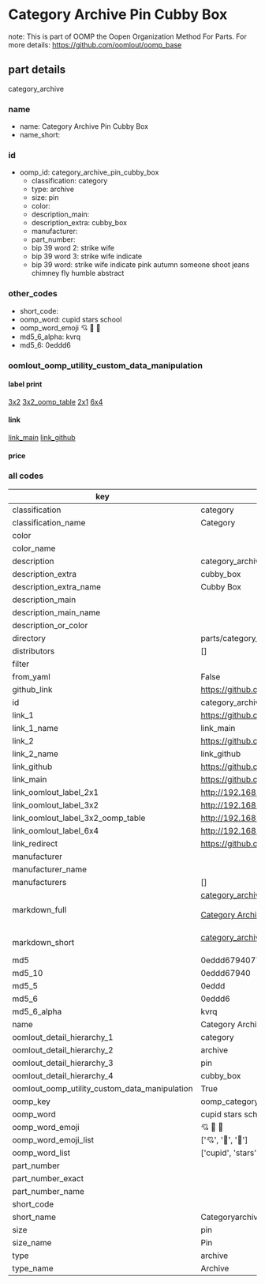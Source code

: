 # Category Archive Pin Cubby Box  

note: This is part of OOMP the Oopen Organization Method For Parts. For more details: https://github.com/oomlout/oomp_base

##  part details
  



category_archive



### name
* name: Category Archive Pin Cubby Box
* name_short: 
### id
* oomp_id: category_archive_pin_cubby_box
  * classification: category
  * type: archive
  * size: pin
  * color: 
  * description_main: 
  * description_extra: cubby_box
  * manufacturer: 
  * part_number: 
  * bip 39 word 2: strike wife
  * bip 39 word 3: strike wife indicate
  * bip 39 word: strike wife indicate pink autumn someone shoot jeans chimney fly humble abstract

### other_codes
* short_code: 
* oomp_word: cupid stars school
* oomp_word_emoji :cupid: :stars: :school:
* md5_6_alpha: kvrq
* md5_6: 0eddd6






### oomlout_oomp_utility_custom_data_manipulation
#### label print
[3x2](http://192.168.1.245:1112/?label=oomp%20kvrq)
[3x2_oomp_table](http://192.168.1.108:1112/?label=oomp%20kvrq)
[2x1](http://192.168.1.242:1112/?label=oomp%20kvrq)
[6x4](http://192.168.1.55:1112/?label=oomp%20kvrq)    

#### link

[link_main](https://github.com/oomlout/oomlout_oomp_version_1_messy/tree/main/parts/category_archive_pin_cubby_box) [link_github](https://github.com/oomlout/oomlout_oomp_version_1_messy/tree/main/parts/category_archive_pin_cubby_box)                             

#### price







### all codes 
| key | value |  
| --- | --- |  
| classification | category |  
| classification_name | Category |  
| color |  |  
| color_name |  |  
| description | category_archive |  
| description_extra | cubby_box |  
| description_extra_name | Cubby Box |  
| description_main |  |  
| description_main_name |  |  
| description_or_color |   |  
| directory | parts/category_archive_pin_cubby_box |  
| distributors | [] |  
| filter |  |  
| from_yaml | False |  
| github_link | https://github.com/oomlout/oomlout_oomp_part_src/tree/main/parts/category_archive_pin_cubby_box |  
| id | category_archive_pin_cubby_box |  
| link_1 | https://github.com/oomlout/oomlout_oomp_version_1_messy/tree/main/parts/category_archive_pin_cubby_box |  
| link_1_name | link_main |  
| link_2 | https://github.com/oomlout/oomlout_oomp_version_1_messy/tree/main/parts/category_archive_pin_cubby_box |  
| link_2_name | link_github |  
| link_github | https://github.com/oomlout/oomlout_oomp_version_1_messy/tree/main/parts/category_archive_pin_cubby_box |  
| link_main | https://github.com/oomlout/oomlout_oomp_version_1_messy/tree/main/parts/category_archive_pin_cubby_box |  
| link_oomlout_label_2x1 | http://192.168.1.242:1112/?label=oomp%20kvrq |  
| link_oomlout_label_3x2 | http://192.168.1.245:1112/?label=oomp%20kvrq |  
| link_oomlout_label_3x2_oomp_table | http://192.168.1.108:1112/?label=oomp%20kvrq |  
| link_oomlout_label_6x4 | http://192.168.1.55:1112/?label=oomp%20kvrq |  
| link_redirect | https://github.com/oomlout/oomlout_oomp_version_1_messy/tree/main/parts/category_archive_pin_cubby_box |  
| manufacturer |  |  
| manufacturer_name |  |  
| manufacturers | [] |  
| markdown_full | [category_archive_pin_cubby_box](none)<br>[](none)<br>[Category Archive Pin Cubby Box](none)<br><br> |  
| markdown_short | [category_archive_pin_cubby_box](none)<br><br> |  
| md5 | 0eddd6794077b8d33c07da50e5febeb8 |  
| md5_10 | 0eddd67940 |  
| md5_5 | 0eddd |  
| md5_6 | 0eddd6 |  
| md5_6_alpha | kvrq |  
| name | Category Archive Pin Cubby Box |  
| oomlout_detail_hierarchy_1 | category |  
| oomlout_detail_hierarchy_2 | archive |  
| oomlout_detail_hierarchy_3 | pin |  
| oomlout_detail_hierarchy_4 | cubby_box |  
| oomlout_oomp_utility_custom_data_manipulation | True |  
| oomp_key | oomp_category_archive_pin_cubby_box |  
| oomp_word | cupid stars school |  
| oomp_word_emoji | :cupid: :stars: :school: |  
| oomp_word_emoji_list | [':cupid:', ':stars:', ':school:'] |  
| oomp_word_list | ['cupid', 'stars', 'school'] |  
| part_number |  |  
| part_number_exact |  |  
| part_number_name |  |  
| short_code |  |  
| short_name | Categoryarchive |  
| size | pin |  
| size_name | Pin |  
| type | archive |  
| type_name | Archive |  
